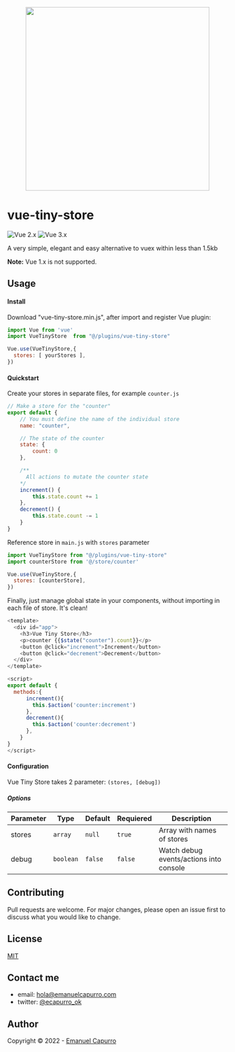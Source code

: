 <p align="center"><a href="http://emanuelcapurro.com"><img src="https://i.ibb.co/z62TS9M/logo-removebg-preview.png"  width="420px" /></a></p>

# vue-tiny-store
![Vue 2.x](https://img.shields.io/badge/vue-2.x-green.svg "Vue 2 Compatible")
![Vue 3.x](https://img.shields.io/badge/vue-3.x-green.svg "Vue 3 Compatible")

A very simple, elegant and easy alternative to vuex within less than 1.5kb

**Note:**
Vue 1.x is not  supported. 

## Usage

#### Install

Download "vue-tiny-store.min.js", after import and register Vue plugin:

```js
import Vue from 'vue'
import VueTinyStore  from "@/plugins/vue-tiny-store"

Vue.use(VueTinyStore,{
  stores: [ yourStores ],
})

```

#### Quickstart
Create your stores in separate files, for example  `counter.js`

```javascript
// Make a store for the "counter"
export default {
    // You must define the name of the individual store
    name: "counter",

    // The state of the counter
    state: {
        count: 0
    },

    /**
      All actions to mutate the counter state
    */
    increment() {
        this.state.count += 1
    },
    decrement() {
        this.state.count -= 1
    }
}
```

Reference store in `main.js` with `stores` parameter

```javascript
import VueTinyStore from "@/plugins/vue-tiny-store"
import counterStore from '@/store/counter'

Vue.use(VueTinyStore,{
  stores: [counterStore],
})
```

Finally, just manage global state in your components, without importing in each file of store. It's clean!

```javascript
<template>
  <div id="app">
    <h3>Vue Tiny Store</h3>
    <p>counter {{$state("counter").count}}</p>
    <button @click="increment">Increment</button>
    <button @click="decrement">Decrement</button>
  </div>
</template>

<script>
export default {
  methods:{
      increment(){
        this.$action('counter:increment')
      },
      decrement(){
        this.$action('counter:decrement')
      },
    }
}
</script>
```

#### Configuration

Vue Tiny Store takes 2 parameter: `(stores, [debug])`

##### Options

Parameter | Type |Default| Requiered | Description
--------- | ---- | ------|----------- |-----------
stores | `array` | `null` | `true` | Array with names of stores
debug | `boolean` | `false` | `false` | Watch debug events/actions into console


## Contributing
Pull requests are welcome. For major changes, please open an issue first to discuss what you would like to change.

## License
[MIT](http://opensource.org/licenses/MIT)

## Contact me
- email: [hola@emanuelcapurro.com](mailto:hola@emanuelcapurro.com)
- twitter: [@ecapurro_ok](https://twitter.com/ecapurro_ok)

## Author
Copyright © 2022 - [Emanuel Capurro](http://www.emanuelcapurro.com) 



